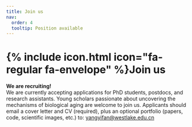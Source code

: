 ```yaml
---
title: Join us
nav:
  order: 4
  tooltip: Position available
---
```


# {% include icon.html icon="fa-regular fa-envelope" %}Join us

**We are recruiting!**  
We are currently accepting applications for PhD students, postdocs, and research assistants. Young scholars passionate about uncovering the mechanisms of biological aging are welcome to join us. Applicants should email a cover letter and CV (required), plus an optional portfolio (papers, code, scientific images, etc.) to: yangyifan@westlake.edu.cn